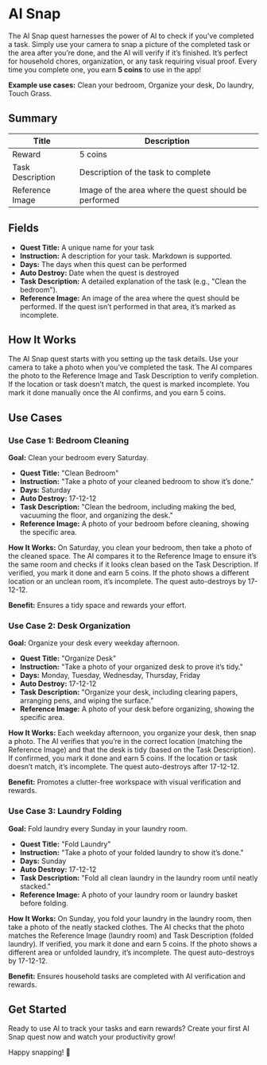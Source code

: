 # AI Snap

The AI Snap quest harnesses the power of AI to check if you’ve completed a task. Simply use your camera to snap a picture of the completed task or the area after you’re done, and the AI will verify if it’s finished. It’s perfect for household chores, organization, or any task requiring visual proof. Every time you complete one, you earn **5 coins** to use in the app!

**Example use cases:** Clean your bedroom, Organize your desk, Do laundry, Touch Grass.

## Summary

| Title         | Description                          |
|----------------|--------------------------------------|
| Reward        | 5 coins                              |
| Task Description | Description of the task to complete |
| Reference Image  | Image of the area where the quest should be performed |

## Fields
- **Quest Title:** A unique name for your task
- **Instruction:** A description for your task. Markdown is supported.
- **Days:** The days when this quest can be performed
- **Auto Destroy:** Date when the quest is destroyed
- **Task Description:** A detailed explanation of the task (e.g., "Clean the bedroom").
- **Reference Image:** An image of the area where the quest should be performed. If the quest isn’t performed in that area, it’s marked as incomplete.

## How It Works
The AI Snap quest starts with you setting up the task details. Use your camera to take a photo when you’ve completed the task. The AI compares the photo to the Reference Image and Task Description to verify completion. If the location or task doesn’t match, the quest is marked incomplete. You mark it done manually once the AI confirms, and you earn 5 coins.

## Use Cases

### Use Case 1: Bedroom Cleaning
**Goal:** Clean your bedroom every Saturday.

- **Quest Title:** "Clean Bedroom"
- **Instruction:** "Take a photo of your cleaned bedroom to show it’s done."
- **Days:** Saturday
- **Auto Destroy:** 17-12-12
- **Task Description:** "Clean the bedroom, including making the bed, vacuuming the floor, and organizing the desk."
- **Reference Image:** A photo of your bedroom before cleaning, showing the specific area.

**How It Works:** On Saturday, you clean your bedroom, then take a photo of the cleaned space. The AI compares it to the Reference Image to ensure it’s the same room and checks if it looks clean based on the Task Description. If verified, you mark it done and earn 5 coins. If the photo shows a different location or an unclean room, it’s incomplete. The quest auto-destroys by 17-12-12.

**Benefit:** Ensures a tidy space and rewards your effort.

### Use Case 2: Desk Organization
**Goal:** Organize your desk every weekday afternoon.

- **Quest Title:** "Organize Desk"
- **Instruction:** "Take a photo of your organized desk to prove it’s tidy."
- **Days:** Monday, Tuesday, Wednesday, Thursday, Friday
- **Auto Destroy:** 17-12-12
- **Task Description:** "Organize your desk, including clearing papers, arranging pens, and wiping the surface."
- **Reference Image:** A photo of your desk before organizing, showing the specific area.

**How It Works:** Each weekday afternoon, you organize your desk, then snap a photo. The AI verifies that you’re in the correct location (matching the Reference Image) and that the desk is tidy (based on the Task Description). If confirmed, you mark it done and earn 5 coins. If the location or task doesn’t match, it’s incomplete. The quest auto-destroys after 17-12-12.

**Benefit:** Promotes a clutter-free workspace with visual verification and rewards.

### Use Case 3: Laundry Folding
**Goal:** Fold laundry every Sunday in your laundry room.

- **Quest Title:** "Fold Laundry"
- **Instruction:** "Take a photo of your folded laundry to show it’s done."
- **Days:** Sunday
- **Auto Destroy:** 17-12-12
- **Task Description:** "Fold all clean laundry in the laundry room until neatly stacked."
- **Reference Image:** A photo of your laundry room or laundry basket before folding.

**How It Works:** On Sunday, you fold your laundry in the laundry room, then take a photo of the neatly stacked clothes. The AI checks that the photo matches the Reference Image (laundry room) and Task Description (folded laundry). If verified, you mark it done and earn 5 coins. If the photo shows a different area or unfolded laundry, it’s incomplete. The quest auto-destroys by 17-12-12.

**Benefit:** Ensures household tasks are completed with AI verification and rewards.

## Get Started
Ready to use AI to track your tasks and earn rewards? Create your first AI Snap quest now and watch your productivity grow!

Happy snapping! 🎉